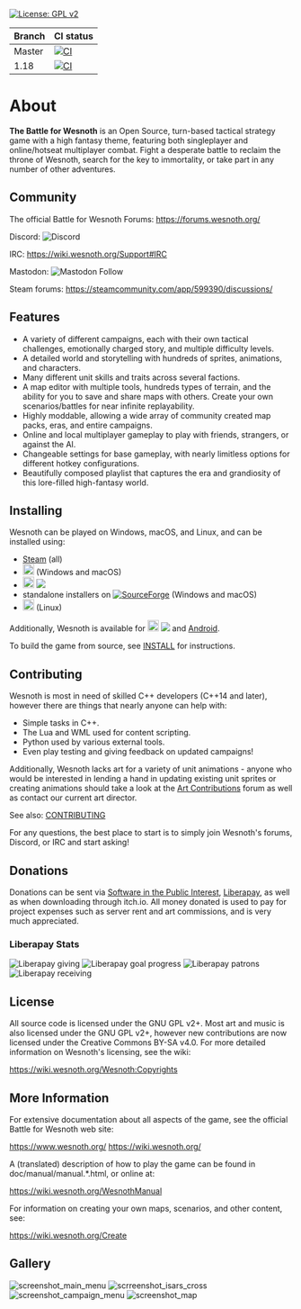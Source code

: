 [![License: GPL v2](https://img.shields.io/badge/License-GPL%20v2-blue.svg)](https://www.gnu.org/licenses/old-licenses/gpl-2.0.en.html)

|Branch|CI status|
|------|---------|
|Master|[![CI](https://github.com/wesnoth/wesnoth/actions/workflows/ci-main.yml/badge.svg)](https://github.com/wesnoth/wesnoth/actions/workflows/ci-main.yml?query=branch%3Amaster)|
|1.18|[![CI](https://github.com/wesnoth/wesnoth/actions/workflows/ci-main.yml/badge.svg?branch=1.18)](https://github.com/wesnoth/wesnoth/actions/workflows/ci-main.yml?query=branch%3A1.18)|

About
=====

**The Battle for Wesnoth** is an Open Source, turn-based tactical strategy game with a high fantasy theme, featuring both singleplayer and online/hotseat multiplayer combat. Fight a desperate battle to reclaim the throne of Wesnoth, search for the key to immortality, or take part in any number of other adventures.

Community
---------

The official Battle for Wesnoth Forums:
  <https://forums.wesnoth.org/>

Discord:
  <img alt="Discord" src="https://img.shields.io/discord/battleforwesnoth?logo=discord&logoColor=white&color=5865F2">

IRC:
  <https://wiki.wesnoth.org/Support#IRC>

Mastodon:
  <img alt="Mastodon Follow" src="https://img.shields.io/mastodon/follow/109373769585660955?domain=https%3A%2F%2Ffosstodon.org%2F&style=plastic&logo=mastodon&logoColor=ffffff&color=6364FF&link=https%3A%2F%2Ffosstodon.org%2F%40wesnoth">




Steam forums:
  <https://steamcommunity.com/app/599390/discussions/>

Features
--------

* A variety of different campaigns, each with their own tactical challenges, emotionally charged story, and multiple difficulty levels.
* A detailed world and storytelling with hundreds of sprites, animations, and characters.
* Many different unit skills and traits across several factions.
* A map editor with multiple tools, hundreds types of terrain, and the ability for you to save and share maps with others. Create your own scenarios/battles for near infinite replayability.
* Highly moddable, allowing a wide array of community created map packs, eras, and entire campaigns.
* Online and local multiplayer gameplay to play with friends, strangers, or against the AI.
* Changeable settings for base gameplay, with nearly limitless options for different hotkey configurations.
* Beautifully composed playlist that captures the era and grandiosity of this lore-filled high-fantasy world.

Installing
----------

Wesnoth can be played on Windows, macOS, and Linux, and can be installed using:
* [Steam](https://store.steampowered.com/app/599390/Battle_for_Wesnoth/) (all)
* [<img height='20' alt='itch.io' src='https://static.itch.io/images/badge-color.svg'>](https://wesnoth.itch.io/battle-for-wesnoth) (Windows and macOS)
* [<img height='20' alt="The macOS App Store" src="https://developer.apple.com/app-store/marketing/guidelines/images/badge-download-on-the-mac-app-store.svg">](https://apps.apple.com/us/app/the-battle-for-wesnoth/id1450738104) <img src="https://img.shields.io/itunes/v/575852062?label=macOS%20App%20Store">
* standalone installers on [<img alt="SourceForge" src="https://img.shields.io/badge/wesnoth-FF6600?style=plastic&logo=sourceforge&label=SourceForge&link=https%3A%2F%2Fsourceforge.net%2Fprojects%2Fwesnoth%2Ffiles%2F">](https://sourceforge.net/projects/wesnoth/files/) (Windows and macOS)
* <a href='https://flathub.org/apps/details/org.wesnoth.Wesnoth'><img height='20' alt='Flatpak' src='https://flathub.org/api/badge?locale=en'/></a> (Linux)

Additionally, Wesnoth is available for [<img alt="iTunes App Store" height='20' src="https://developer.apple.com/assets/elements/badges/download-on-the-app-store.svg">](https://apps.apple.com/us/app/battle-for-wesnoth/id575852062) <img src="https://img.shields.io/itunes/v/1450738104?label=IOS"> and [Android](https://play.google.com/store/apps/details?id=it.alessandropira.wesnoth114).

To build the game from source, see [INSTALL](/INSTALL.md) for instructions.

Contributing
------------

Wesnoth is most in need of skilled C++ developers (C++14 and later), however there are things that nearly anyone can help with:
* Simple tasks in C++. 
* The Lua and WML used for content scripting. 
* Python used by various external tools.
* Even play testing and giving feedback on updated campaigns! 

Additionally, Wesnoth lacks art for a variety of unit animations - anyone who would be interested in lending a hand in updating existing unit sprites or creating animations should take a look at the [Art Contributions](https://forums.wesnoth.org/viewforum.php?f=9) forum as well as contact our current art director.

See also: [CONTRIBUTING](/CONTRIBUTING.md)

For any questions, the best place to start is to simply join Wesnoth's forums, Discord, or IRC and start asking!


Donations
---------

Donations can be sent via [Software in the Public Interest](https://www.spi-inc.org/projects/wesnoth/), [Liberapay](https://liberapay.com/Wesnoth), as well as when downloading through itch.io. All money donated is used to pay for project expenses such as server rent and art commissions, and is very much appreciated.

### Liberapay Stats
<img alt="Liberapay giving" src="https://img.shields.io/liberapay/gives/Liberapay"> <img alt="Liberapay goal progress" src="https://img.shields.io/liberapay/goal/Wesnoth"> <img alt="Liberapay patrons" src="https://img.shields.io/liberapay/patrons/Wesnoth"> <img alt="Liberapay receiving" src="https://img.shields.io/liberapay/receives/Wesnoth">


License
-------

All source code is licensed under the GNU GPL v2+. Most art and music is also licensed under the GNU GPL v2+, however new contributions are now licensed under the Creative Commons BY-SA v4.0. For more detailed information on Wesnoth's licensing, see the wiki:

  <https://wiki.wesnoth.org/Wesnoth:Copyrights>


More Information
----------------

For extensive documentation about all aspects of the game, see the official Battle for Wesnoth web site:

  <https://www.wesnoth.org/>
  <https://wiki.wesnoth.org/>

A (translated) description of how to play the game can be found in doc/manual/manual.*.html, or online at:

  <https://wiki.wesnoth.org/WesnothManual>

For information on creating your own maps, scenarios, and other content, see:

  <https://wiki.wesnoth.org/Create>

Gallery
-------

![screenshot_main_menu](https://www.wesnoth.org/images/sshots/wesnoth-1.16.0-1.jpg)
![scrreenshot_isars_cross](https://www.wesnoth.org/images/sshots/wesnoth-1.16.0-2.jpg)
![screenshot_campaign_menu](https://www.wesnoth.org/images/sshots/wesnoth-1.16.0-5.jpg)
![screenshot_map](https://www.wesnoth.org/images/sshots/wesnoth-1.16.0-8.jpg)
